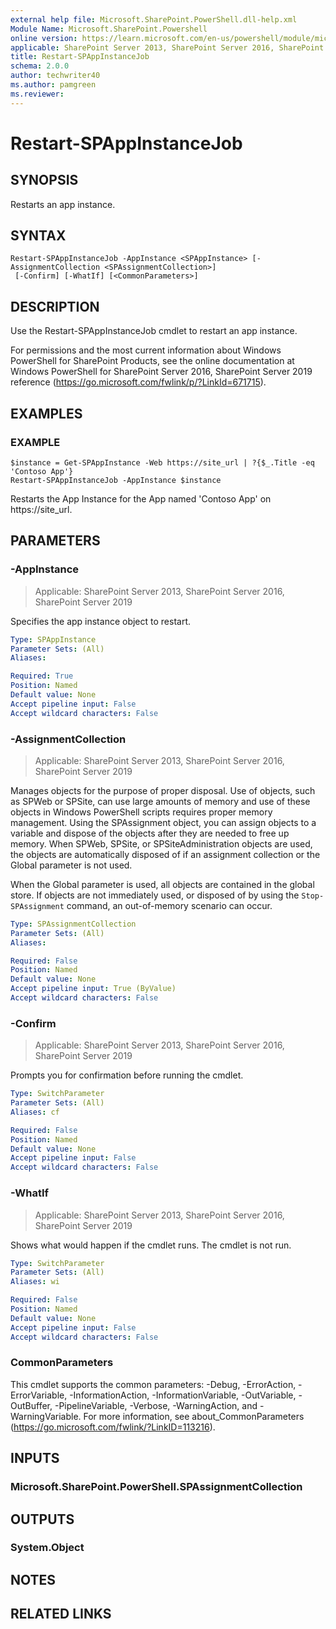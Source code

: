 ```yaml
---
external help file: Microsoft.SharePoint.PowerShell.dll-help.xml
Module Name: Microsoft.SharePoint.Powershell
online version: https://learn.microsoft.com/en-us/powershell/module/microsoft.sharepoint.powershell/restart-spappinstancejob
applicable: SharePoint Server 2013, SharePoint Server 2016, SharePoint Server 2019
title: Restart-SPAppInstanceJob
schema: 2.0.0
author: techwriter40
ms.author: pamgreen
ms.reviewer:
---
```


# Restart-SPAppInstanceJob

## SYNOPSIS
Restarts an app instance.

## SYNTAX

```
Restart-SPAppInstanceJob -AppInstance <SPAppInstance> [-AssignmentCollection <SPAssignmentCollection>]
 [-Confirm] [-WhatIf] [<CommonParameters>]
```

## DESCRIPTION
Use the Restart-SPAppInstanceJob cmdlet to restart an app instance.

For permissions and the most current information about Windows PowerShell for SharePoint Products, see the online documentation at Windows PowerShell for SharePoint Server 2016, SharePoint Server 2019 reference (https://go.microsoft.com/fwlink/p/?LinkId=671715).

## EXAMPLES

### EXAMPLE
```
$instance = Get-SPAppInstance -Web https://site_url | ?{$_.Title -eq 'Contoso App'}
Restart-SPAppInstanceJob -AppInstance $instance
```

Restarts the App Instance for the App named 'Contoso App' on https://site_url.

## PARAMETERS

### -AppInstance

> Applicable: SharePoint Server 2013, SharePoint Server 2016, SharePoint Server 2019

Specifies the app instance object to restart.

```yaml
Type: SPAppInstance
Parameter Sets: (All)
Aliases:

Required: True
Position: Named
Default value: None
Accept pipeline input: False
Accept wildcard characters: False
```

### -AssignmentCollection

> Applicable: SharePoint Server 2013, SharePoint Server 2016, SharePoint Server 2019

Manages objects for the purpose of proper disposal.
Use of objects, such as SPWeb or SPSite, can use large amounts of memory and use of these objects in Windows PowerShell scripts requires proper memory management.
Using the SPAssignment object, you can assign objects to a variable and dispose of the objects after they are needed to free up memory.
When SPWeb, SPSite, or SPSiteAdministration objects are used, the objects are automatically disposed of if an assignment collection or the Global parameter is not used.

When the Global parameter is used, all objects are contained in the global store.
If objects are not immediately used, or disposed of by using the `Stop-SPAssignment` command, an out-of-memory scenario can occur.

```yaml
Type: SPAssignmentCollection
Parameter Sets: (All)
Aliases:

Required: False
Position: Named
Default value: None
Accept pipeline input: True (ByValue)
Accept wildcard characters: False
```

### -Confirm

> Applicable: SharePoint Server 2013, SharePoint Server 2016, SharePoint Server 2019

Prompts you for confirmation before running the cmdlet.

```yaml
Type: SwitchParameter
Parameter Sets: (All)
Aliases: cf

Required: False
Position: Named
Default value: None
Accept pipeline input: False
Accept wildcard characters: False
```

### -WhatIf

> Applicable: SharePoint Server 2013, SharePoint Server 2016, SharePoint Server 2019

Shows what would happen if the cmdlet runs.
The cmdlet is not run.

```yaml
Type: SwitchParameter
Parameter Sets: (All)
Aliases: wi

Required: False
Position: Named
Default value: None
Accept pipeline input: False
Accept wildcard characters: False
```

### CommonParameters
This cmdlet supports the common parameters: -Debug, -ErrorAction, -ErrorVariable, -InformationAction, -InformationVariable, -OutVariable, -OutBuffer, -PipelineVariable, -Verbose, -WarningAction, and -WarningVariable. For more information, see about_CommonParameters (https://go.microsoft.com/fwlink/?LinkID=113216).

## INPUTS

### Microsoft.SharePoint.PowerShell.SPAssignmentCollection

## OUTPUTS

### System.Object

## NOTES

## RELATED LINKS
